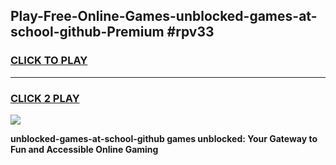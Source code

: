 
## Play-Free-Online-Games-unblocked-games-at-school-github-Premium #rpv33
<h3>
<a href="https://premium.freeplayer.one?title=unblocked-games-at-school-github&ref=8M">CLICK TO PLAY</a></h3>
<hr>

<h3>
<a href="https://premium.freeplayer.one?title=unblocked-games-at-school-github&ref=8M">CLICK 2 PLAY</a>
  
</h3>

<a href="https://premium.freeplayer.one?title=unblocked-games-at-school-github&ref=8M"><img src="https://clearcache.store/games.png"></a>


**unblocked-games-at-school-github games unblocked: Your Gateway to Fun and Accessible Online Gaming**
